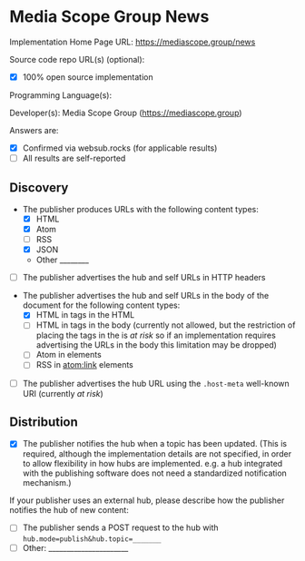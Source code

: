 # Media Scope Group News

Implementation Home Page URL: https://mediascope.group/news

Source code repo URL(s) (optional):
* [x] 100% open source implementation

Programming Language(s): 

Developer(s): Media Scope Group (https://mediascope.group)

Answers are:
* [x] Confirmed via websub.rocks (for applicable results)
* [ ] All results are self-reported

## Discovery

* The publisher produces URLs with the following content types:
  * [x] HTML
  * [x] Atom
  * [ ] RSS
  * [x] JSON
  * Other ________
* [ ] The publisher advertises the hub and self URLs in HTTP headers
* The publisher advertises the hub and self URLs in the body of the document for the following content types:
  * [x] HTML in <link> tags in the HTML <head>
  * [ ] HTML in <link> tags in the body (currently not allowed, but the restriction of placing the <link> tags in the <head> is *at risk* so if an implementation requires advertising the URLs in the body this limitation may be dropped)
  * [ ] Atom in <link> elements
  * [ ] RSS in <atom:link> elements
* [ ] The publisher advertises the hub URL using the `.host-meta` well-known URI (currently *at risk*)

## Distribution

* [x] The publisher notifies the hub when a topic has been updated. (This is required, although the implementation details are not specified, in order to allow flexibility in how hubs are implemented. e.g. a hub integrated with the publishing software does not need a standardized notification mechanism.)

If your publisher uses an external hub, please describe how the publisher notifies the hub of new content:

* [ ] The publisher sends a POST request to the hub with `hub.mode=publish&hub.topic=_______`
* [ ] Other: ______________________
